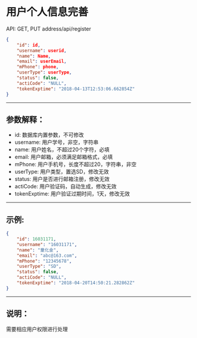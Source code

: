# 用户个人信息完善
API: GET, PUT address/api/register
```Json
{
    "id": id,
    "username": userid,
    "name": Name,
    "email": userEmail,
    "mPhone": phone,
    "userType": userType,
    "status": false,
    "actiCode": "NULL",
    "tokenExptime": "2018-04-13T12:53:06.662854Z"
}
```

---
## 参数解释：
- id: 数据库内置参数，不可修改
- username: 用户学号，非空，字符串
- name: 用户姓名，不超过20个字符，必填
- email: 用户邮箱，必须满足邮箱格式，必填
- mPhone: 用户手机号，长度不超过20，字符串，非空
- userType: 用户类型，置选SD，修改无效
- status: 用户是否进行邮箱注册，修改无效
- actiCode: 用户验证码，自动生成，修改无效
- tokenExptime: 用户验证过期时间，1天，修改无效

---
## 示例:
```Json
{
    "id": 16031171,
    "username": "16031171",
    "name": "童化金",
    "email": "abc@163.com",
    "mPhone": "12345678",
    "userType": "SD",
    "status": false,
    "actiCode": "NULL",
    "tokenExptime": "2018-04-20T14:50:21.282862Z"
}
```

---
## 说明：
需要相应用户权限进行处理